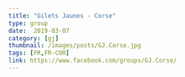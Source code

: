 ```yaml
---
title: "Gilets Jaunes - Corse"
type: group
date:  2019-03-07
category: [gj]
thumbnail: /images/posts/GJ.Corse.jpg
tags: [FR,FR-COR]
link: https://www.facebook.com/groups/GJ.Corse/
---
```

